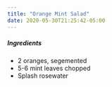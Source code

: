 ```yaml
---
title: "Orange Mint Salad"
date: 2020-05-30T21:25:42-05:00
---
```


##### Ingredients
- 2 oranges, segemented
- 5-6 mint leaves chopped
- Splash rosewater


